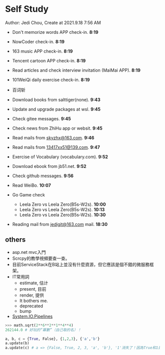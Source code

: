 # Self Study

Author: Jedi Chou, Create at 2021.9.18 7:56 AM

* Don't memorize words APP check-in. **8:19**
* NowCoder check-in. **8:19**
* 163 music APP check-in. **8:19**
* Tencent cartoon APP check-in. **8:19**
* Read articles and check interview invitation (MaiMai APP). **8:19**
* 101WeiQi daily exercise check-in. **8:19**
* 百词斩

* Download books from salttiger(none). **9:43**
* Update and upgrade packages at wsl. **9:45**
* Check gitee messages. **9:45**
* Check news from ZhiHu app or websit. **9:45**
* Read mails from skyzhx@163.com. **9:46**
* Read mails from 13417xx51@139.com. **9:47**
* Exercise of Vocabulary (vocabulary.com). **9:52**
* Download ebook from jb51.net. **9:52**
* Check github messages. **9:56**
* Read WeiBo. **10:07**

* Go Game check
  * Leela Zero vs Leela Zero(B5s-W2s). **10:00**
  * Leela Zero vs Leela Zero(B5s-W2s). **10:13**
  * Leela Zero vs Leela Zero(B5s-W2s). **10:30**
* Reading mail from jedigit@163.com mail. **18:30**

## others

* asp.net mvc入門
* Scrcpy的教學視頻要查一查。
* 目前ServiceStack在B站上並沒有什麼資源，但它應該是個不錯的微服務框架。
* IT常用詞
  * estimate, 估计
  * present, 目前
  * render, 提供
  * It bothers me.
  * deprecated
  * bump
* [System.IO.Pipelines](https://docs.microsoft.com/zh-cn/dotnet/standard/io/pipelines)

```python
>>> math.sqrt(2**6**2**1**4**4)
262144.0 # 好玩的“冪數”（自己取的名）！
```

```python
a, b, c = {True, False}, {1,2,3}, {'a','b'}
a.update(b)
a.update(c) # a => {False, True, 2, 3, 'a', 'b'}, '1'消失了！因為True和1是等價的！
```
